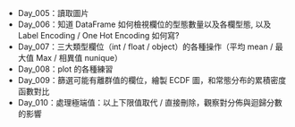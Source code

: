 - Day_005：讀取圖片
- Day_006：知道 DataFrame 如何檢視欄位的型態數量以及各欄型態, 以及 Label Encoding / One Hot Encoding 如何寫?
- Day_007：三大類型欄位（int / float / object）的各種操作（平均 mean / 最大值 Max / 相異值 nunique）
- Day_008：plot 的各種練習
- Day_009：篩選可能有離群值的欄位，繪製 ECDF 圖，和常態分布的累積密度函數對比
- Day_010：處理極端值：以上下限值取代 / 直接刪除，觀察對分佈與迴歸分數的影響
